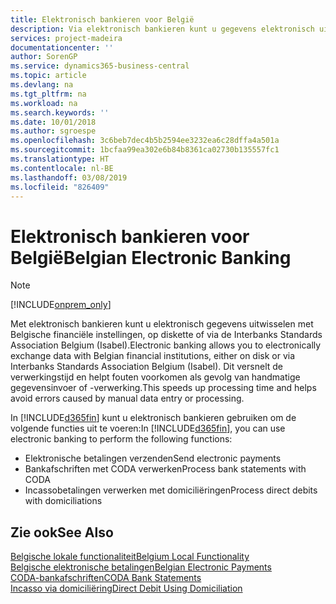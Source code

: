 ```yaml
---
title: Elektronisch bankieren voor België
description: Via elektronisch bankieren kunt u gegevens elektronisch uitwisselen met Belgische financiële instellingen. Gegevens kunnen per schijf of via een modem of Isabel (Interbanks Standards Association Belgium) worden uitgewisseld. Op deze manier profiteert u van een snellere verwerkingstijd en voorkomt u fouten als gevolg van handmatige gegevensinvoer of -verwerking.
services: project-madeira
documentationcenter: ''
author: SorenGP
ms.service: dynamics365-business-central
ms.topic: article
ms.devlang: na
ms.tgt_pltfrm: na
ms.workload: na
ms.search.keywords: ''
ms.date: 10/01/2018
ms.author: sgroespe
ms.openlocfilehash: 3c6beb7dec4b5b2594ee3232ea6c28dffa4a501a
ms.sourcegitcommit: 1bcfaa99ea302e6b84b8361ca02730b135557fc1
ms.translationtype: HT
ms.contentlocale: nl-BE
ms.lasthandoff: 03/08/2019
ms.locfileid: "826409"
---
```

# <a name="belgian-electronic-banking"></a><span data-ttu-id="78419-105">Elektronisch bankieren voor België</span><span class="sxs-lookup"><span data-stu-id="78419-105">Belgian Electronic Banking</span></span>
> [!Note]
> [!INCLUDE[onprem_only](../../includes/onprem_only_md.md)]

<span data-ttu-id="78419-106">Met elektronisch bankieren kunt u elektronisch gegevens uitwisselen met Belgische financiële instellingen, op diskette of via de Interbanks Standards Association Belgium (Isabel).</span><span class="sxs-lookup"><span data-stu-id="78419-106">Electronic banking allows you to electronically exchange data with Belgian financial institutions, either on disk or via Interbanks Standards Association Belgium (Isabel).</span></span> <span data-ttu-id="78419-107">Dit versnelt de verwerkingstijd en helpt fouten voorkomen als gevolg van handmatige gegevensinvoer of -verwerking.</span><span class="sxs-lookup"><span data-stu-id="78419-107">This speeds up processing time and helps avoid errors caused by manual data entry or processing.</span></span>  

<span data-ttu-id="78419-108">In [!INCLUDE[d365fin](../../includes/d365fin_md.md)] kunt u elektronisch bankieren gebruiken om de volgende functies uit te voeren:</span><span class="sxs-lookup"><span data-stu-id="78419-108">In [!INCLUDE[d365fin](../../includes/d365fin_md.md)], you can use electronic banking to perform the following functions:</span></span>  

- <span data-ttu-id="78419-109">Elektronische betalingen verzenden</span><span class="sxs-lookup"><span data-stu-id="78419-109">Send electronic payments</span></span>  
- <span data-ttu-id="78419-110">Bankafschriften met CODA verwerken</span><span class="sxs-lookup"><span data-stu-id="78419-110">Process bank statements with CODA</span></span>  
- <span data-ttu-id="78419-111">Incassobetalingen verwerken met domiciliëringen</span><span class="sxs-lookup"><span data-stu-id="78419-111">Process direct debits with domiciliations</span></span>  

## <a name="see-also"></a><span data-ttu-id="78419-112">Zie ook</span><span class="sxs-lookup"><span data-stu-id="78419-112">See Also</span></span>  
[<span data-ttu-id="78419-113">Belgische lokale functionaliteit</span><span class="sxs-lookup"><span data-stu-id="78419-113">Belgium Local Functionality</span></span>](belgium-local-functionality.md)  
[<span data-ttu-id="78419-114">Belgische elektronische betalingen</span><span class="sxs-lookup"><span data-stu-id="78419-114">Belgian Electronic Payments</span></span>](belgian-electronic-payments.md)  
[<span data-ttu-id="78419-115">CODA-bankafschriften</span><span class="sxs-lookup"><span data-stu-id="78419-115">CODA Bank Statements</span></span>](coda-bank-statements.md)  
[<span data-ttu-id="78419-116">Incasso via domiciliëring</span><span class="sxs-lookup"><span data-stu-id="78419-116">Direct Debit Using Domiciliation</span></span>](direct-debit-using-domiciliation.md)
